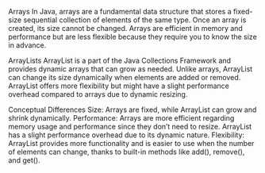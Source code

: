 Arrays
In Java, arrays are a fundamental data structure that stores a fixed-size sequential collection of elements of the same type. Once an array is created, its size cannot be changed. Arrays are efficient in memory and performance but are less flexible because they require you to know the size in advance.

ArrayLists
ArrayList is a part of the Java Collections Framework and provides dynamic arrays that can grow as needed. Unlike arrays, ArrayList can change its size dynamically when elements are added or removed. ArrayList offers more flexibility but might have a slight performance overhead compared to arrays due to dynamic resizing.

Conceptual Differences
Size: Arrays are fixed, while ArrayList can grow and shrink dynamically.
Performance: Arrays are more efficient regarding memory usage and performance since they don’t need to resize. ArrayList has a slight performance overhead due to its dynamic nature.
Flexibility: ArrayList provides more functionality and is easier to use when the number of elements can change, thanks to built-in methods like add(), remove(), and get().
